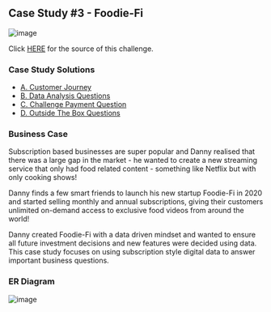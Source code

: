 ## Case Study #3 - Foodie-Fi
![image](https://github.com/haiilingg/-8-Week-SQL-Challenge/assets/130296433/382b6f4e-80c7-4248-b576-22b3fcf55c0c)


Click [HERE](https://8weeksqlchallenge.com/case-study-3/) for the source of this challenge.

### Case Study Solutions
- [A. Customer Journey](https://github.com/haiilingg/-8-Week-SQL-Challenge/blob/main/Case%20Study%20%232%20-%20Pizza%20Runner/A.%20Pizza%20Metrics.md)
- [B. Data Analysis Questions](https://github.com/haiilingg/-8-Week-SQL-Challenge/blob/main/Case%20Study%20%232%20-%20Pizza%20Runner/B.%20Runner%20and%20Customer%20Experience.md)
- [C. Challenge Payment Question](https://github.com/haiilingg/-8-Week-SQL-Challenge/blob/main/Case%20Study%20%232%20-%20Pizza%20Runner/C.%20Ingredient%20Optimisation.md)
- [D. Outside The Box Questions](https://github.com/haiilingg/-8-Week-SQL-Challenge/blob/main/Case%20Study%20%232%20-%20Pizza%20Runner/D.%20Pricing%20and%20Ratings.md)

### Business Case
Subscription based businesses are super popular and Danny realised that there was a large gap in the market - he wanted to create a new streaming service that only had food related content - something like Netflix but with only cooking shows!

Danny finds a few smart friends to launch his new startup Foodie-Fi in 2020 and started selling monthly and annual subscriptions, giving their customers unlimited on-demand access to exclusive food videos from around the world!

Danny created Foodie-Fi with a data driven mindset and wanted to ensure all future investment decisions and new features were decided using data. This case study focuses on using subscription style digital data to answer important business questions.

### ER Diagram
![image](https://github.com/haiilingg/-8-Week-SQL-Challenge/assets/130296433/8449717d-fdaf-41a8-869e-ab43cf383975)



